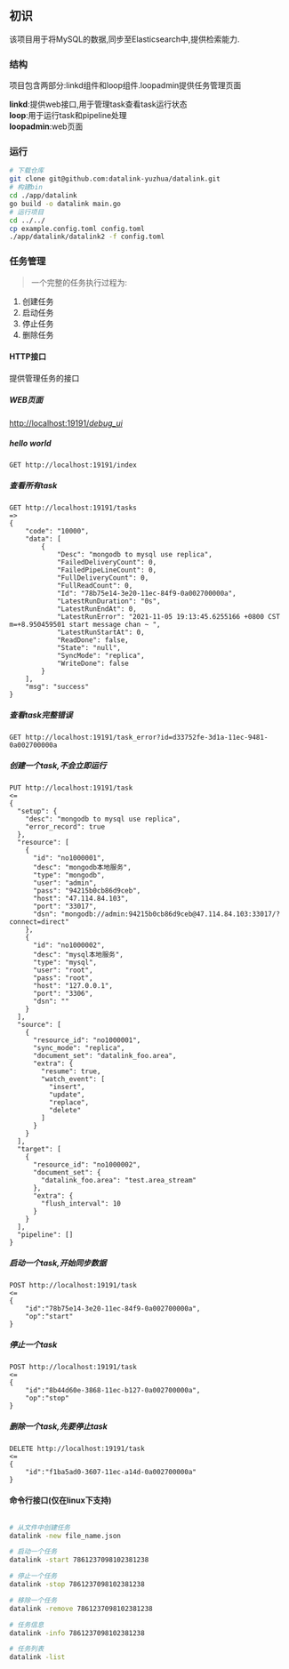 ## 初识

该项目用于将MySQL的数据,同步至Elasticsearch中,提供检索能力.

### 结构

项目包含两部分:linkd组件和loop组件.loopadmin提供任务管理页面

**linkd**:提供web接口,用于管理task查看task运行状态  
**loop**:用于运行task和pipeline处理  
**loopadmin**:web页面

### 运行

```bash
# 下载仓库
git clone git@github.com:datalink-yuzhua/datalink.git
# 构建bin
cd ./app/datalink
go build -o datalink main.go
# 运行项目
cd ../../
cp example.config.toml config.toml
./app/datalink/datalink2 -f config.toml
```

### 任务管理

> 一个完整的任务执行过程为:

1. 创建任务
2. 启动任务
3. 停止任务
4. 删除任务

#### HTTP接口

提供管理任务的接口

##### WEB页面

[http://localhost:19191/_debug_ui_](http://localhost:19191/_debug_ui_)

##### hello world

```
GET http://localhost:19191/index
```

##### 查看所有task

```
GET http://localhost:19191/tasks
=>
{
    "code": "10000",
    "data": [
        {
            "Desc": "mongodb to mysql use replica",
            "FailedDeliveryCount": 0,
            "FailedPipeLineCount": 0,
            "FullDeliveryCount": 0,
            "FullReadCount": 0,
            "Id": "78b75e14-3e20-11ec-84f9-0a002700000a",
            "LatestRunDuration": "0s",
            "LatestRunEndAt": 0,
            "LatestRunError": "2021-11-05 19:13:45.6255166 +0800 CST m=+8.950459501 start message chan ~ ",
            "LatestRunStartAt": 0,
            "ReadDone": false,
            "State": "null",
            "SyncMode": "replica",
            "WriteDone": false
        }
    ],
    "msg": "success"
}
```

##### 查看task完整错误

```
GET http://localhost:19191/task_error?id=d33752fe-3d1a-11ec-9481-0a002700000a
```

##### 创建一个task,不会立即运行

```
PUT http://localhost:19191/task
<=
{
  "setup": {
    "desc": "mongodb to mysql use replica",
    "error_record": true
  },
  "resource": [
    {
      "id": "no1000001",
      "desc": "mongodb本地服务",
      "type": "mongodb",
      "user": "admin",
      "pass": "94215b0cb86d9ceb",
      "host": "47.114.84.103",
      "port": "33017",
      "dsn": "mongodb://admin:94215b0cb86d9ceb@47.114.84.103:33017/?connect=direct"
    },
    {
      "id": "no1000002",
      "desc": "mysql本地服务",
      "type": "mysql",
      "user": "root",
      "pass": "root",
      "host": "127.0.0.1",
      "port": "3306",
      "dsn": ""
    }
  ],
  "source": [
    {
      "resource_id": "no1000001",
      "sync_mode": "replica",
      "document_set": "datalink_foo.area",
      "extra": {
        "resume": true,
        "watch_event": [
          "insert",
          "update",
          "replace",
          "delete"
        ]
      }
    }
  ],
  "target": [
    {
      "resource_id": "no1000002",
      "document_set": {
        "datalink_foo.area": "test.area_stream"
      },
      "extra": {
        "flush_interval": 10
      }
    }
  ],
  "pipeline": []
}
```

##### 启动一个task,开始同步数据

```
POST http://localhost:19191/task
<=
{
    "id":"78b75e14-3e20-11ec-84f9-0a002700000a",
    "op":"start"
}
```

##### 停止一个task

```
POST http://localhost:19191/task
<=
{
    "id":"8b44d60e-3868-11ec-b127-0a002700000a",
    "op":"stop"
}
```

##### 删除一个task,先要停止task

```
DELETE http://localhost:19191/task
<=
{
    "id":"f1ba5ad0-3607-11ec-a14d-0a002700000a"
}
```

#### 命令行接口(仅在linux下支持)

```bash

# 从文件中创建任务
datalink -new file_name.json 

# 启动一个任务
datalink -start 7861237098102381238

# 停止一个任务
datalink -stop 7861237098102381238

# 移除一个任务
datalink -remove 7861237098102381238

# 任务信息
datalink -info 7861237098102381238

# 任务列表
datalink -list 
```